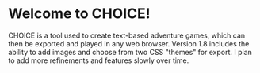 # Welcome to CHOICE!
CHOICE is a tool used to create text-based adventure games, which can then be exported and played in any web browser. Version 1.8 includes the ability to add images and choose from two CSS "themes" for export. I plan to add more refinements and features slowly over time.
